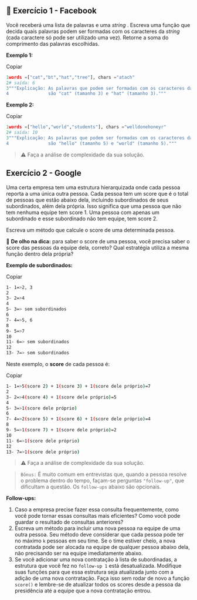 ## 🚀 Exercício 1 - Facebook

Você receberá uma lista de palavras e uma  *string* . Escreva uma função que decida quais palavras podem ser formadas com os caracteres da *string* (cada caractere só pode ser utilizado uma vez). Retorne a soma do comprimento das palavras escolhidas.

**Exemplo 1:**

Copiar

```python
1words =["cat","bt","hat","tree"], chars ="atach"
2# saída: 6
3"""Explicação: As palavras que podem ser formadas com os caracteres da string
4               são "cat" (tamanho 3) e "hat" (tamanho 3)."""
```

**Exemplo 2:**

Copiar

```python
1words =["hello","world","students"], chars ="welldonehoneyr"
2# saída: 10
3"""Explicação: As palavras que podem ser formadas com os caracteres da string
4               são "hello" (tamanho 5) e "world" (tamanho 5)."""
```

> ⚠️ Faça a análise de complexidade da sua solução.

## Exercício 2 - Google

Uma certa empresa tem uma estrutura hierarquizada onde cada pessoa reporta a uma única outra pessoa. Cada pessoa tem um score que é o total de pessoas que estão abaixo dela, incluindo subordinados de seus subordinados, além dela própria. Isso significa que uma pessoa que não tem nenhuma equipe tem score 1. Uma pessoa com apenas um subordinado e esse subordinado não tem equipe, tem score 2.

Escreva um método que calcule o score de uma determinada pessoa.

👀 **De olho na dica:** para saber o score de uma pessoa, você precisa saber o score das pessoas da equipe dela, correto? Qual estratégia utiliza a mesma função dentro dela própria?

**Exemplo de subordinados:**

Copiar

```bash
1- 1=>2, 3
2
3- 2=>4
4
5- 3=> sem subordinados
6
7- 4=>5, 6
8
9- 5=>7
10
11- 6=> sem subordinados
12
13- 7=> sem subordinados
```

Neste exemplo, o **score** de cada pessoa é:

Copiar

```bash
1- 1=>5(score 2) + 1(score 3) + 1(score dele próprio)=7
2
3- 2=>4(score 4) + 1(score dele próprio)=5
4
5- 3=>1(score dele próprio)
6
7- 4=>2(score 5) + 1(score 6) + 1(score dele próprio)=4
8
9- 5=>1(score 7) + 1(score dele próprio)=2
10
11- 6=>1(score dele próprio)
12
13- 7=>1(score dele próprio)
```

> ⚠️ Faça a análise de complexidade da sua solução.

> `Bônus:` É muito comum em entrevistas que, quando a pessoa resolve o problema dentro do tempo, façam-se perguntas `"follow-up"`, que dificultam a questão. Os `follow-ups` abaixo são opcionais.

**Follow-ups:**

1. Caso a empresa precise fazer essa consulta frequentemente, como você pode tornar essas consultas mais eficientes? Como você pode guardar o resultado de consultas anteriores?
2. Escreva um método para incluir uma nova pessoa na equipe de uma outra pessoa. Seu método deve considerar que cada pessoa pode ter no máximo `k` pessoas em seu time. Se o time estiver cheio, a nova contratada pode ser alocada na equipe de qualquer pessoa abaixo dela, não precisando ser na equipe imediatamente abaixo.
3. Se você adicionar uma nova contratação à lista de subordinadas, a estrutura que você fez no `follow-up 1` está desatualizada. Modifique suas funções para que essa estrutura seja atualizada junto com a adição de uma nova contratação. Faça isso sem rodar de novo a função `score()` e lembre-se de atualizar todos os scores desde a pessoa da presidência até a equipe que a nova contratação entrou.

[](https://app.betrybe.com/learn/course/5e938f69-6e32-43b3-9685-c936530fd326/module/290e715d-73e3-4b2d-a3c7-4fe113474070/section/2ced8aa4-70a8-4d1b-bce3-cd9901f55a29/day/81d0cc74-da57-47f1-b4b0-6d5921556db2/lesson/9704af1d-d68d-4a68-b0b8-fc2c51117c35/solution)
